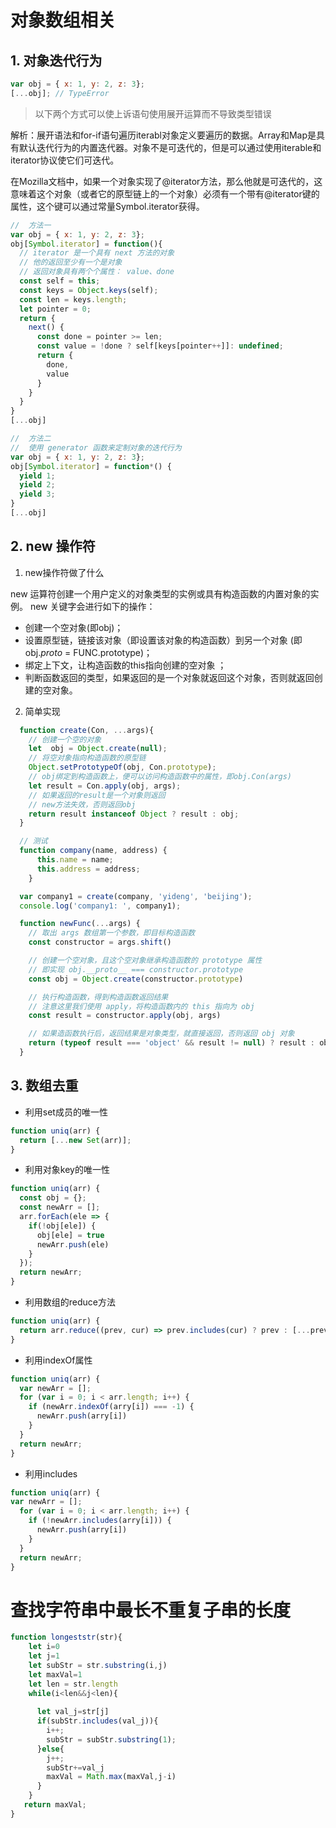 
# 对象数组相关

## 1. 对象迭代行为

  ```javascript
  var obj = { x: 1, y: 2, z: 3};
  [...obj]; // TypeError
  ```
  > 以下两个方式可以使上诉语句使用展开运算而不导致类型错误

  解析：展开语法和for-if语句遍历iterabl对象定义要遍历的数据。Array和Map是具有默认迭代行为的内置迭代器。对象不是可迭代的，但是可以通过使用iterable和iterator协议使它们可迭代。

  在Mozilla文档中，如果一个对象实现了@iterator方法，那么他就是可迭代的，这意味着这个对象（或者它的原型链上的一个对象）必须有一个带有@iterator键的属性，这个键可以通过常量Symbol.iterator获得。

  ```javascript
  //  方法一
  var obj = { x: 1, y: 2, z: 3};
  obj[Symbol.iterator] = function(){
    // iterator 是一个具有 next 方法的对象
    // 他的返回至少有一个是对象
    // 返回对象具有两个个属性： value、done
    const self = this;
    const keys = Object.keys(self);
    const len = keys.length;
    let pointer = 0;
    return {
      next() {
        const done = pointer >= len;
        const value = !done ? self[keys[pointer++]]: undefined;
        return {
          done,
          value
        }
      }
    }
  }
  [...obj]
  ```

  ```javascript
  //  方法二
  //  使用 generator 函数来定制对象的迭代行为
  var obj = { x: 1, y: 2, z: 3};
  obj[Symbol.iterator] = function*() {
    yield 1;
    yield 2;
    yield 3;
  }
  [...obj]
  ```
## 2. new 操作符

  1. new操作符做了什么

  new 运算符创建一个用户定义的对象类型的实例或具有构造函数的内置对象的实例。
  new 关键字会进行如下的操作：
  - 创建一个空对象(即obj)；
  - 设置原型链，链接该对象（即设置该对象的构造函数）到另一个对象 (即obj._proto_ = FUNC.prototype)；
  - 绑定上下文，让构造函数的this指向创建的空对象 ；
  - 判断函数返回的类型，如果返回的是一个对象就返回这个对象，否则就返回创建的空对象。

  2. 简单实现

```javascript
  function create(Con, ...args){
    // 创建一个空的对象
    let  obj = Object.create(null);
    // 将空对象指向构造函数的原型链
    Object.setPrototypeOf(obj, Con.prototype);
    // obj绑定到构造函数上，便可以访问构造函数中的属性，即obj.Con(args)
    let result = Con.apply(obj, args);
    // 如果返回的result是一个对象则返回
    // new方法失效，否则返回obj
    return result instanceof Object ? result : obj;
  }

  // 测试
  function company(name, address) {
      this.name = name;
      this.address = address;
    }

  var company1 = create(company, 'yideng', 'beijing');
  console.log('company1: ', company1);
```

```javascript
  function newFunc(...args) {
    // 取出 args 数组第一个参数，即目标构造函数
    const constructor = args.shift()

    // 创建一个空对象，且这个空对象继承构造函数的 prototype 属性
    // 即实现 obj.__proto__ === constructor.prototype
    const obj = Object.create(constructor.prototype)

    // 执行构造函数，得到构造函数返回结果
    // 注意这里我们使用 apply，将构造函数内的 this 指向为 obj
    const result = constructor.apply(obj, args)

    // 如果造函数执行后，返回结果是对象类型，就直接返回，否则返回 obj 对象
    return (typeof result === 'object' && result != null) ? result : obj
  }
```

## 3. 数组去重

  - 利用set成员的唯一性

  ```javascript
  function uniq(arr) {
    return [...new Set(arr)];
  }
  ```

  - 利用对象key的唯一性

  ```javascript
  function uniq(arr) {
    const obj = {};
    const newArr = [];
    arr.forEach(ele => {
      if(!obj[ele]) {
        obj[ele] = true
        newArr.push(ele)
      }
    });
    return newArr;
  }
  ```

  - 利用数组的reduce方法

  ```javascript
  function uniq(arr) {
    return arr.reduce((prev, cur) => prev.includes(cur) ? prev : [...prev, cur], []);
  }
  ```

  - 利用indexOf属性

  ```javascript
  function uniq(arr) {
    var newArr = [];
    for (var i = 0; i < arr.length; i++) {
      if (newArr.indexOf(arry[i]) === -1) {
        newArr.push(arry[i])
      }
    }
    return newArr;
  }
  ```
  - 利用includes

  ```javascript
  function uniq(arr) {
  var newArr = [];
    for (var i = 0; i < arr.length; i++) {
      if (!newArr.includes(arry[i])) {
        newArr.push(arry[i])
      }
    }
    return newArr;
  }
  ```


# 查找字符串中最长不重复子串的长度

```js
function longeststr(str){
    let i=0
    let j=1
    let subStr = str.substring(i,j)
    let maxVal=1
    let len = str.length
    while(i<len&&j<len){
    
      let val_j=str[j]
      if(subStr.includes(val_j)){
        i++;
        subStr = subStr.substring(1);
      }else{
        j++;
        subStr+=val_j
        maxVal = Math.max(maxVal,j-i)
      } 
    }
   return maxVal;
}
```

